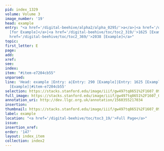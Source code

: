 ```yaml
---
pid: index_1329
volume: Volume 3
image_number: '19'
head: example
entry: "<a href='/digital-beehive/alpha2/alpha_0295/'>a</a>|<a href='/digital-beehive/num2/num_0326/'>290
  [for Example]</a>|<a href='/digital-beehive/toc/toc2_319/'>1625 [Example]</a>|<a
  href='/digital-beehive/toc/toc2_369/'>2038 [Example]</a>"
topic: 
first_letter: E
page: 
add: 
xref: 
see: 
index: 
item: "#item-e7204cb55"
unparsed: 
line: 'Head: example |Entry: a|Entry: 290 [Example]|Entry: 1625 [Example]|Entry: 2038
  [Example]|#item-e7204cb55'
selection: https://stacks.stanford.edu/image/iiif/gw497tq8651%2F1607_0962/839,2468,685,154/full/0/default.jpg
full_image: https://stacks.stanford.edu/image/iiif/gw497tq8651%2F1607_0962/full/full/0/default.jpg
annotation_uri: http://dev.llgc.org.uk/annotation/1560355217034
insertion: 
thumbnail: https://stacks.stanford.edu/image/iiif/gw497tq8651%2F1607_0962/839,2468,685,154/150,/0/default.jpg
label: example
location: "<a href='/digital-beehive/toc/toc3_19/'>Full Page</a>"
issue: 
insertion_xref: 
order: '147'
layout: index_item
collection: index2
---
```

